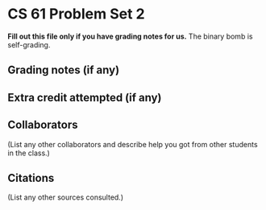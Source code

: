CS 61 Problem Set 2
===================

**Fill out this file only if you have grading notes for us.** The
binary bomb is self-grading.

Grading notes (if any)
----------------------



Extra credit attempted (if any)
-------------------------------



Collaborators
-------------
(List any other collaborators and describe help you got from other students
in the class.)


Citations
---------
(List any other sources consulted.)
